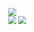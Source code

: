 ![](https://img.shields.io/badge/version-v0.6.2-gold)  
![](https://img.shields.io/badge/python-v3.10.1-blue)
![](https://img.shields.io/badge/Flask-v2.1.2-pink)